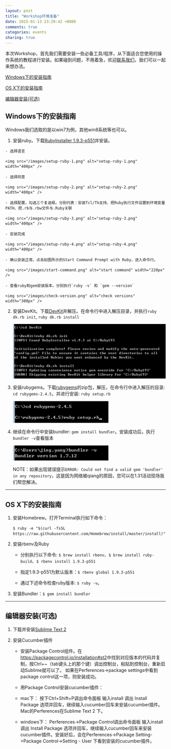 ```yaml
---
layout: post
title: "Workshop环境准备"
date: 2015-01-13 23:29:42 +0800
comments: true
categories: events
sharing: true
---
```


本次Workshop，首先我们需要安装一些必备工具/程序，从下面适合您使用的操作系统的教程进行安装。如果碰到问题，不用着急，欢迎[联系我们](mailto:jyang@thoughtworks.com)，我们可以一起来想办法。

[Windows下的安装指南](#windows)

[OS X下的安装指南](#osx)

[编辑器安装(可选)](#sublime)

<h2 id='windows'>Windows下的安装指南</h2>

Windows我们选取的是以win7为例，其他win8系统等也可以。

1. 安装ruby。下载[RubyInstaller 1.9.3-p551](http://dl.bintray.com/oneclick/rubyinstaller/rubyinstaller-1.9.3-p551.exe?direct)并安装。

<!-- more -->

	- 选择语言

	<img src="/images/setup-ruby-1.png" alt="setup-ruby-1.png" width="400px" />

 	- 选择同意

	<img src="/images/setup-ruby-2.png" alt="setup-ruby-2.png" width="400px" />

	- 选择配置，勾选三个复选框。分别代表：安装Tcl/Tk支持、把Ruby执行文件设置到环境变量PATH、把.rb与.rbw文件与.Ruby关联

	<img src="/images/setup-ruby-3.png" alt="setup-ruby-3.png" width="400px" />
	  
	- 安装完成

	<img src="/images/setup-ruby-4.png" alt="setup-ruby-4.png" width="400px" />

	- 确认安装正常。点击如图所示的Start Command Prompt with Ruby，进入命令行。

	<img src="/images/start-command.png" alt="start command" width="220px" />

	- 查看ruby和gem安装版本。分别执行`ruby -v` 和 `gem --version`

	<img src="/images/check-version.png" alt="check versions" width="300px" />

2. 安装DevKit。下载[DevKit](https://github.com/downloads/oneclick/rubyinstaller/DevKit-tdm-32-4.5.2-20111229-1559-sfx.exe)并解压。在命令行中进入解压目录，并执行`ruby dk.rb init`, `ruby dk.rb install`

	<img src="/images/install-devkit.png" alt="install DevKit" width="500px" />


3. 安装rubygems。下载[rubygems](http://production.cf.rubygems.org/rubygems/rubygems-2.4.5.zip)的zip包，解压，在命令行中进入解压的目录: `cd rubygems-2.4.5`，并进行安装: `ruby setup.rb`

	<img src="/images/setup-rubygems.png" alt="setup-rubygems" width="300px" />

4. 继续在命令行中安装bundler: `gem install bundler`。安装成功后，执行`bundler -v`查看版本

	<img src="/images/install-bundler.png" alt="install-bundler" width="300px" />

	NOTE：如果出现错误提示`ERROR: Could not find a valid gem 'bundler' in any repository`，这是因为网络被qiang的原因，您可以在1.31活动现场我们帮您解决。



---

<h2 id='osx'>OS X下的安装指南</h2>

1. 安装Homebrew。打开Terminal执行如下命令：

	`$ ruby -e "$(curl -fsSL https://raw.githubusercontent.com/Homebrew/install/master/install)"`

2. 安装rbenv及Ruby

 	* 分别执行以下命令: `$ brew install rbenv`、`$ brew install ruby-build`、`$ rbenv install 1.9.3-p551`

	* 指定1.9.3-p551为默认版本：`$ rbenv global 1.9.3-p551`

	* 通过下述命令检查ruby版本: `$ ruby -v`。
3. 安装Bundler：`$ gem install bundler`



---

<h2 id='sublime'>编辑器安装(可选)</h2>

1. 下载并安装[Sublime Text 2](http://www.sublimetext.com/2)

2. 安装Cucumber插件

	- 安装Package Control组件。在<https://packagecontrol.io/installation#st2>中找到对应版本的代码并复制，按Ctrl+~（tab键头上的那个键）调出控制台，粘贴到控制台，重新启动Sublime就可以了。
	如果在Perferences->package settings中看到package control这一项，则安装成功。

	- 用Package Control安装cucumber插件：

	* mac下：
	按下Ctrl+Shift+P调出命令面板
	输入install 调出 Install Package 选项并回车，继续输入cucumber回车来安装cucumber插件。Mac的Perferences在Sublime Text 2 下。
	
	* windows下：
	Perferences->Package Control调出命令面板
	输入install 调出 Install Package 选项并回车，继续输入cucumber回车来安装cucumber插件。安装好后，会在Perferences->Package Setting->Package Control->Setting - User 下看到安装的cucumber插件。


